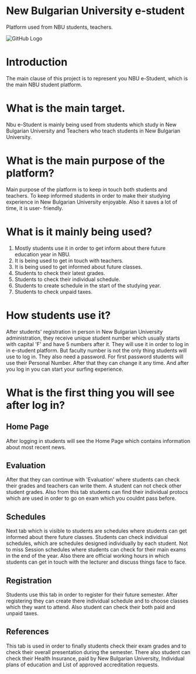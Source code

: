 # New Bulgarian University e-student
Platform used from NBU students, teachers.

![GitHub Logo](https://student.nbu.bg/images/logo-estudent.png)

# Introduction
The main clause of this project is to represent you NBU e-Student, which is the main NBU student platform.

# What is the main target.
Nbu e-Student is mainly being used from students which study in New Bulgarian University and Teachers who teach students in New Bulgarian University. 

# What is the main purpose of the platform?
Main purpose of the platform is to keep in touch both students and teachers. To keep informed students in order to make their studying experience in New Bulgarian University enjoyable. Also it saves a lot of time, it is user- friendly.

# What is it mainly being used?
1. Mostly students use it in order to get inform about there future education year in NBU.
2. It is being used to get in touch with teachers.
3. It is being  used to get informed about future classes.
4. Students to check their latest grades.
5. Students to check their individual schedule.
6. Students to create schedule in the start of the studying year.
7. Students to check unpaid taxes.

# How students use it?
After students' registration in person in New Bulgarian University administration, they receive unique student number which usually starts with capital 'F' and have 5 numbers after it. They will use it in order to log in in e-student platform. But faculty number is not the only thing students will use to log in. They also need a password. For first password students will use their Personal Number. After that they can change it any time. And after you log in you can start your surfing experience. 

# What is the first thing you will see after log in?

## Home Page
After logging in students will see the Home Page which contains information about most recent news. 

## Evaluation
After that they can continue with 'Evaluation' where students can check their grades and teachers can write them. A student can not check other student grades. Also from this tab students can find their individual protocs which are used in order to go on exam which you couldnt pass before.

## Schedules
Next tab which is visible to students are schedules where students can get informed about there future classes. Students can check individual schedules, which are schedules designed individually by each student. Not to miss Session schedules where students can check for their main exams in the end of the year. Also there are official working hours in which students can get in  touch with the lecturer and discuss things face to face.  

## Registration
Students use this tab in order to register for their future semester. After registering they can create there individual schedule and to choose classes which they want to attend. Also student can check their both paid and unpaid taxes.

## References
This tab is used in order to finally students check their exam grades and to check their overall presentation during the semester. There also student can check their Health Insurance, paid by New Bulgarian University, Individual plans of education and List of approved accreditation requests.
